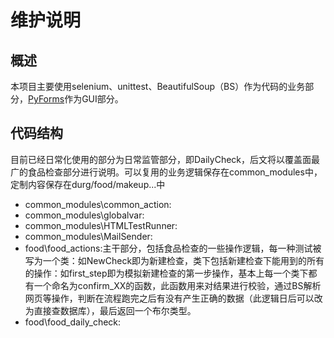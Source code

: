 # 维护说明
## 概述
本项目主要使用selenium、unittest、BeautifulSoup（BS）作为代码的业务部分，[PyForms](https://pyforms.readthedocs.io/)作为GUI部分。
## 代码结构
目前已经日常化使用的部分为日常监管部分，即DailyCheck，后文将以覆盖面最广的食品检查部分进行说明。可以复用的业务逻辑保存在common_modules中，定制内容保存在durg/food/makeup...中
* common_modules\common_action:
* common_modules\globalvar:
* common_modules\HTMLTestRunner:
* common_modules\MailSender:
* food\food_actions:主干部分，包括食品检查的一些操作逻辑，每一种测试被写为一个类：如NewCheck即为新建检查，类下包括新建检查下能用到的所有的操作：如first_step即为模拟新建检查的第一步操作，基本上每一个类下都有一个命名为confirm_XX的函数，此函数用来对结果进行校验，通过BS解析网页等操作，判断在流程跑完之后有没有产生正确的数据（此逻辑日后可以改为直接查数据库），最后返回一个布尔类型。
* food\food_daily_check:
